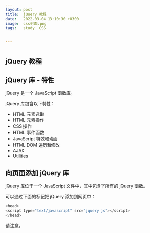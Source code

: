 ```yaml
---
layout: post
title:  jQuery 教程
date:   2022-03-04 13:10:30 +0300
image:  css封面.png
tags:   study  CSS


---
```


# 



## jQuery 教程

## jQuery 库 - 特性

jQuery 是一个 JavaScript 函数库。

jQuery 库包含以下特性：

- HTML 元素选取
- HTML 元素操作
- CSS 操作
- HTML 事件函数
- JavaScript 特效和动画
- HTML DOM 遍历和修改
- AJAX
- Utilities

## 向页面添加 jQuery 库

jQuery 库位于一个 JavaScript 文件中，其中包含了所有的 jQuery 函数。

可以通过下面的标记把 jQuery 添加到网页中：

```js
<head>
<script type="text/javascript" src="jquery.js"></script>
</head>
```

请注意，<script> 标签应该位于页面的 <head> 部分。

